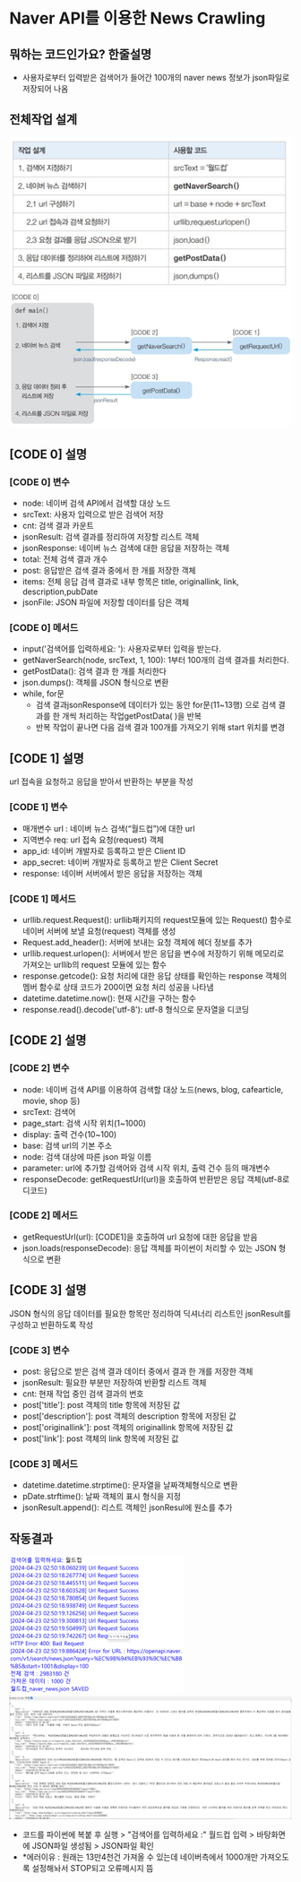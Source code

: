 # Naver API를 이용한 News Crawling

## 뭐하는 코드인가요? 한줄설명
- 사용자로부터 입력받은 검색어가 들어간 100개의 naver news 정보가  json파일로 저장되어 나옴

## 전체작업 설계
![전체작업설계](images/image.png)
![프로그램구성설계](images/image-1.png)

## [CODE 0] 설명
### [CODE 0] 변수
- node: 네이버 검색 API에서 검색할 대상 노드
- srcText: 사용자 입력으로 받은 검색어 저장
- cnt: 검색 결과 카운트
- jsonResult: 검색 결과를 정리하여 저장할 리스트 객체
- jsonResponse: 네이버 뉴스 검색에 대한 응답을 저장하는 객체
- total: 전체 검색 결과 개수
- post: 응답받은 검색 결과 중에서 한 개를 저장한 객체
- items: 전체 응답 검색 결과로 내부 항목은 title, originallink, link, description,pubDate
- jsonFile: JSON 파일에 저장할 데이터를 담은 객체

### [CODE 0] 메서드
- input('검색어를 입력하세요: '): 사용자로부터 입력을 받는다.
- getNaverSearch(node, srcText, 1, 100): 1부터 100개의 검색 결과를 처리한다.
- getPostData(): 검색 결과 한 개를 처리한다
- json.dumps(): 객체를 JSON 형식으로 변환
- while, for문
    - 검색 결과jsonResponse에 데이터가 있는 동안 for문(11~13행) 으로 검색 결과를 한 개씩 처리하는 작업getPostData( )을 반복
    - 반복 작업이 끝나면 다음 검색 결과 100개를 가져오기 위해 start 위치를 변경

## [CODE 1] 설명
url 접속을 요청하고 응답을 받아서 반환하는 부분을 작성

### [CODE 1] 변수
- 매개변수 url : 네이버 뉴스 검색(“월드컵”)에 대한 url
- 지역변수 req: url 접속 요청(request) 객체
- app_id: 네이버 개발자로 등록하고 받은 Client ID
- app_secret: 네이버 개발자로 등록하고 받은 Client Secret
- response: 네이버 서버에서 받은 응답을 저장하는 객체

### [CODE 1] 메서드
- urllib.request.Request(): urllib패키지의 request모듈에 있는 Request() 함수로 네이버 서버에 보낼 요청(request) 객체를 생성
- Request.add_header(): 서버에 보내는 요청 객체에 헤더 정보를 추가
- urllib.request.urlopen(): 서버에서 받은 응답을 변수에 저장하기 위해 메모리로 가져오는 urllib의 request 모듈에 있는 함수
- response.getcode(): 요청 처리에 대한 응답 상태를 확인하는 response 객체의 멤버 함수로 상태 코드가 200이면 요청 처리 성공을 나타냄
- datetime.datetime.now(): 현재 시간을 구하는 함수
- response.read().decode('utf-8'): utf-8 형식으로 문자열을 디코딩


## [CODE 2] 설명
### [CODE 2] 변수
- node: 네이버 검색 API를 이용하여 검색할 대상 노드(news, blog, cafearticle, movie, shop 등)  
- srcText: 검색어
- page_start: 검색 시작 위치(1~1000) 
- display: 출력 건수(10~100) 
- base: 검색 url의 기본 주소 
- node: 검색 대상에 따른 json 파일 이름
- parameter: url에 추가할 검색어와 검색 시작 위치, 출력 건수 등의 매개변수 
- responseDecode: getRequestUrl(url)을 호출하여 반환받은 응답 객체(utf-8로 디코드)

### [CODE 2] 메서드
- getRequestUrl(url): [CODE1]을 호출하여 url 요청에 대한 응답을 받음
- json.loads(responseDecode): 응답 객체를 파이썬이 처리할 수 있는 JSON 형식으로 변환


## [CODE 3] 설명
JSON 형식의 응답 데이터를 필요한 항목만 정리하여 딕셔너리 리스트인 jsonResult를 구성하고 반환하도록 작성

### [CODE 3] 변수
- post: 응답으로 받은 검색 결과 데이터 중에서 결과 한 개를 저장한 객체
- jsonResult: 필요한 부분만 저장하여 반환할 리스트 객체
- cnt: 현재 작업 중인 검색 결과의 번호
- post['title']: post 객체의 title 항목에 저장된 값
- post['description']: post 객체의 description 항목에 저장된 값
- post['originallink']: post 객체의 originallink 항목에 저장된 값
- post['link']: post 객체의 link 항목에 저장된 값

### [CODE 3] 메서드
- datetime.datetime.strptime(): 문자열을 날짜객체형식으로 변환
- pDate.strftime(): 날짜 객체의 표시 형식을 지정
- jsonResult.append(): 리스트 객체인 jsonResul에 원소를 추가

## 작동결과
![naverAPI-news작동결과](images/image-4.png)
![naverAPI-news작동결과 in web](images/image-5.png)
- 코드를 파이썬에 복붙 후 실행 > "검색어를 입력하세요 :" 월드컵 입력 > 바탕화면에 JSON파일 생성됨 > JSON파일 확인
- *에러이유 : 원래는 13만4천건 가져올 수 있는데 네이버측에서 1000개만 가져오도록 설정해놔서 STOP되고 오류메시지 뜸 
